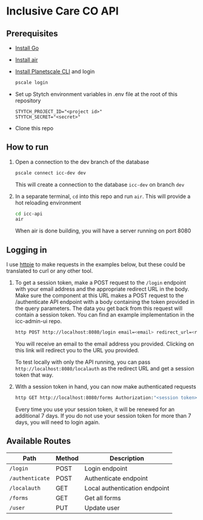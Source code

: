 # Inclusive Care CO API

## Prerequisites

- [Install Go](https://golang.org/doc/install)
- [Install air](https://github.com/cosmtrek/air#installation)
- [Install Planetscale CLI](https://docs.planetscale.com/reference/planetscale-environment-setup) and login

  ```sh
  pscale login
  ```

- Set up Stytch environment variables in .env file at the root of this repository

  ```env
  STYTCH_PROJECT_ID="<project id>"
  STYTCH_SECRET="<secret>"
  ```

- Clone this repo

## How to run

1. Open a connection to the dev branch of the database

   ```sh
   pscale connect icc-dev dev
   ```

   This will create a connection to the database `icc-dev` on branch `dev`

1. In a separate terminal, `cd` into this repo and run `air`. This will provide a hot reloading environment

   ```sh
   cd icc-api
   air
   ```

   When air is done building, you will have a server running on port 8080

## Logging in

I use [httpie](https://httpie.io/cli) to make requests in the examples below, but these could be translated to curl or any other tool.

1. To get a session token, make a POST request to the `/login` endpoint with your email address and the appropriate redirect URL in the body. Make sure the component at this URL makes a POST request to the /authenticate API endpoint with a body containing the token provided in the query parameters. The data you get back from this request will contain a session token. You can find an example implementation in the icc-admin-ui repo.

   ```sh
   http POST http://localhost:8080/login email=<email> redirect_url=<redirect url>
   ```

   You will receive an email to the email address you provided. Clicking on this link will redirect you to the URL you provided.

   To test locally with only the API running, you can pass `http://localhost:8080/localauth` as the redirect URL and get a session token that way.

1. With a session token in hand, you can now make authenticated requests

   ```sh
   http GET http://localhost:8080/forms Authorization:"<session token>"
   ```

   Every time you use your session token, it will be renewed for an additional 7 days. If you do not use your session token for more than 7 days, you will need to login again.

## Available Routes

| Path            | Method | Description                   |
| --------------- | ------ | ----------------------------- |
| `/login`        | POST   | Login endpoint                |
| `/authenticate` | POST   | Authenticate endpoint         |
| `/localauth`    | GET    | Local authentication endpoint |
| `/forms`        | GET    | Get all forms                 |
| `/user`         | PUT    | Update user                   |
